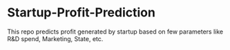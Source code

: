 # Startup-Profit-Prediction
This repo predicts profit generated by startup based on few parameters like R&amp;D spend, Marketing, State, etc.
